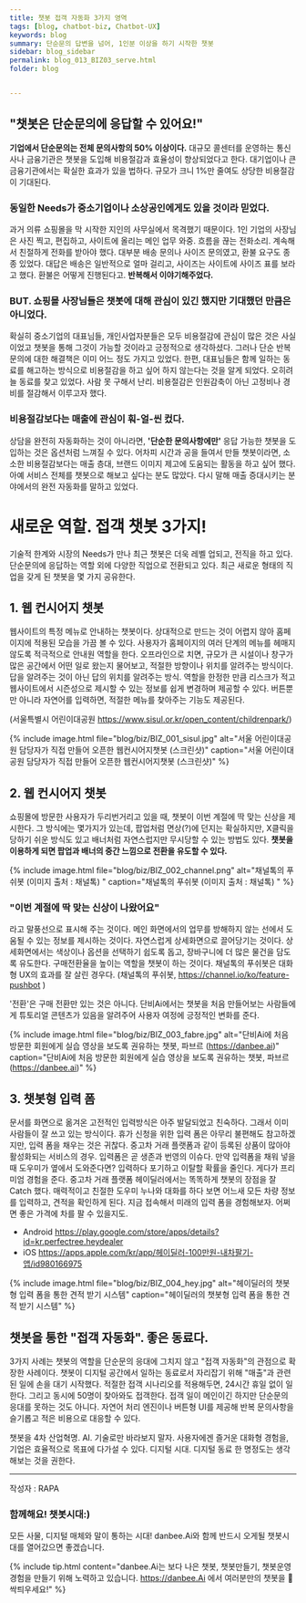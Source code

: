 ```yaml
---
title: 챗봇 접객 자동화 3가지 영역
tags: [blog, chatbot-biz, Chatbot-UX]
keywords: blog
summary: 단순문의 답변을 넘어, 1인분 이상을 하기 시작한 챗봇
sidebar: blog_sidebar
permalink: blog_013_BIZ03_serve.html
folder: blog


---
```


## "챗봇은 단순문의에 응답할 수 있어요!" 
<strong>기업에서 단순문의는 전체 문의사항의 50% 이상이다.</strong> 대규모 콜센터를 운영하는 통신사나 금융기관은 챗봇을 도입해 비용절감과 효율성이 향상되었다고 한다. 대기업이나 큰 금융기관에서는 확실한 효과가 있을 법하다. 규모가 크니 1%만 줄여도 상당한 비용절감이 기대된다. 

### 동일한 Needs가 중소기업이나 소상공인에게도 있을 것이라 믿었다. 
과거 의류 쇼핑몰을 막 시작한 지인의 사무실에서 목격했기 때문이다. 1인 기업의 사장님은 사진 찍고, 편집하고, 사이트에 올리는 메인 업무 와중. 흐름을 끊는 전화소리. 계속해서 친절하게 전화를 받아야 했다. 대부분 배송 문의나 사이즈 문의였고, 환불 요구도 종종 있었다. 대답은 배송은 일반적으로 얼마 걸리고, 사이즈는 사이트에 사이즈 표를 보라고 했다. 환불은 어떻게 진행된다고. <strong>반복해서 이야기해주었다.</strong>

### BUT. 쇼핑몰 사장님들은 챗봇에 대해 관심이 있긴 했지만 기대했던 만큼은 아니었다. 
확실히 중소기업의 대표님들, 개인사업자분들은 모두 비용절감에 관심이 많은 것은 사실이었고 챗봇을 통해 그것이 가능할 것이라고 긍정적으로 생각하셨다. 그러나 단순 반복 문의에 대한 해결책은 이미 어느 정도 가지고 있었다. 한편, 대표님들은 함께 일하는 동료를 해고하는 방식으로 비용절감을 하고 싶어 하지 않는다는 것을 알게 되었다. 오히려 늘 동료를 찾고 있었다. 사람 못 구해서 난리. 비용절감은 인원감축이 아닌 고정비나 경비를 절감해서 이루고자 했다. 

### 비용절감보다는 매출에 관심이 훠-얼-씬 컸다. 
상담을 완전히 자동화하는 것이 아니라면, <strong>'단순한 문의사항에만'</strong> 응답 가능한 챗봇을 도입하는 것은 옵션처럼 느껴질 수 있다. 어차피 시간과 공을 들여서 만들 챗봇이라면, 소소한 비용절감보다는 매출 층대, 브랜드 이미지 제고에 도움되는 활동을 하고 싶어 했다. 아예 서비스 전체를 챗봇으로 해보고 싶다는 분도 많았다. 다시 말해 매출 증대시키는 분야에서의 완전 자동화를 말하고 있었다. 

# 새로운 역할. 접객 챗봇 3가지!
기술적 한계와 시장의 Needs가 만나 최근 챗봇은 더욱 레벨 업되고, 전직을 하고 있다. 단순문의에 응답하는 역할 외에 다양한 직업으로 전환되고 있다. 최근 새로운 형태의 직업을 갖게 된 챗봇을 몇 가지 공유한다.

## 1. 웹 컨시어지 챗봇
웹사이트의 특정 메뉴로 안내하는 챗봇이다. 상대적으로 만드는 것이 어렵지 않아 홈페이지에 적용된 모습을 가끔 볼 수 있다. 사용자가 홈페이지의 여러 단계의 메뉴를 헤매지 않도록 적극적으로 안내원 역할을 한다. 오프라인으로 치면, 규모가 큰 시설이나 창구가 많은 공간에서 어떤 일로 왔는지 물어보고, 적절한 방향이나 위치를 알려주는 방식이다. 답을 알려주는 것이 아닌 답의 위치를 알려주는 방식. 역할을 한정한 만큼 리스크가 적고 웹사이트에서 시즌성으로 제시할 수 있는 정보를 쉽게 변경하며 제공할 수 있다. 버튼뿐만 아니라 자연어를 입력하면, 적절한 메뉴를 찾아주는 기능도 제공된다. 

(서울특별시 어린이대공원 https://www.sisul.or.kr/open_content/childrenpark/)

{% include image.html file="blog/biz/BIZ_001_sisul.jpg" alt="서울 어린이대공원 담당자가 직접 만들어 오픈한 웹컨시어지챗봇 (스크린샷)" caption="서울 어린이대공원 담당자가 직접 만들어 오픈한 웹컨시어지챗봇 (스크린샷)" %}


## 2. 웹 컨시어지 챗봇
쇼핑몰에 방문한 사용자가 두리번거리고 있을 때, 챗봇이 이번 계절에 딱 맞는 신상을 제시한다. 그 방식에는 몇가지가 있는데, 팝업처럼 면상(?)에 던지는 확실하지만, X클릭을 당하기 쉬운 방식도 있고 배너처럼 자연스럽지만 무시당할 수 있는 방법도 있다. <strong>챗봇을 이용하게 되면 팝업과 배너의 중간 느낌으로 전환을 유도할 수 있다.</strong>

{% include image.html file="blog/biz/BIZ_002_channel.png" alt="채널톡의 푸쉬봇 (이미지 출처 : 채널톡) " caption="채널톡의 푸쉬봇 (이미지 출처 : 채널톡) " %}

### "이번 계절에 딱 맞는 신상이 나왔어요"

라고 말풍선으로 표시해 주는 것이다. 메인 화면에서의 업무를 방해하지 않는 선에서 도움될 수 있는 정보를 제시하는 것이다. 자연스럽게 상세화면으로 끌어당기는 것이다. 상세화면에서는 색상이나 옵션을 선택하기 쉽도록 돕고, 장바구니에 더 많은 물건을 담도록 유도한다. 구매전환율을 높이는 역할을 챗봇이 하는 것이다. 채널톡의 푸쉬봇은 대화형 UX의 효과를 잘 살린 경우다.
(채널톡의 푸쉬봇, https://channel.io/ko/feature-pushbot )

'전환'은 구매 전환만 있는 것은 아니다. 단비Ai에서는 챗봇을 처음 만들어보는 사람들에게 튜토리얼 콘텐츠가 있음을 알려주어 사용자 여정에 긍정적인 변화를 준다.

{% include image.html file="blog/biz/BIZ_003_fabre.jpg" alt="단비Ai에 처음 방문한 회원에게 실습 영상을 보도록 권유하는 챗봇, 파브르 (https://danbee.ai)" caption="단비Ai에 처음 방문한 회원에게 실습 영상을 보도록 권유하는 챗봇, 파브르 (https://danbee.ai)" %}

## 3. 챗봇형 입력 폼
문서를 화면으로 옮겨온 고전적인 입력방식은 아주 발달되었고 친숙하다. 그래서 이미 사람들이 잘 쓰고 있는 방식이다. 휴가 신청을 위한 입력 폼은 아무리 불편해도 참고하겠지만, 입력 폼을 채우는 것은 귀찮다. 중고차 거래 플랫폼과 같이 등록된 상품이 많아야 활성화되는 서비스의 경우. 입력폼은 곧 생존과 번영의 이슈다. 만약 입력폼을 채워 넣을 때 도우미가 옆에서 도와준다면? 입력하다 포기하고 이탈할 확률을 줄인다. 게다가 프리미엄 경험을 준다. 중고차 거래 플랫폼 헤이딜러에서는 똑똑하게 챗봇의 장점을 잘 Catch 했다. 매력적이고 친절한 도우미 누나와 대화를 하다 보면 어느새 모든 차량 정보를 입력하고, 견적을 확인하게 된다. 지금 접속해서 미래의 입력 폼을 경험해보자. 어쩌면 좋은 가격에 차를 팔 수 있을지도.

- Android https://play.google.com/store/apps/details?id=kr.perfectree.heydealer
- iOS https://apps.apple.com/kr/app/헤이딜러-100만원-내차팔기-앱/id980166975

{% include image.html file="blog/biz/BIZ_004_hey.jpg" alt="헤이딜러의 챗봇형 입력 폼을 통한 견적 받기 시스템" caption="헤이딜러의 챗봇형 입력 폼을 통한 견적 받기 시스템" %}

## 챗봇을 통한 "접객 자동화". 좋은 동료다.

3가지 사례는 챗봇의 역할을 단순문의 응대에 그치지 않고 "접객 자동화"의 관점으로 확장한 사례이다. 챗봇이 디지털 공간에서 일하는 동료로서 자리잡기 위해 "매출"과 관련된 일에 손을 대기 시작했다. 적절한 접객 시나리오를 적용해두면, 24시간 휴일 없이 일한다. 그리고 동시에 50명이 찾아와도 접객한다. 접객 일이 메인이긴 하지만 단순문의 응대를 못하는 것도 아니다. 자연어 처리 엔진이나 버튼형 UI를 제공해 반복 문의사항을 슬기롭고 적은 비용으로 대응할 수 있다. 

챗봇을 4차 산업혁명. AI. 기술로만 바라보지 말자. 사용자에겐 즐거운 대화형 경험을, 기업은 효율적으로 목표에 다가설 수 있다. 디지털 시대. 디지털 동료 한 명정도는 생각해보는 것을 권한다.




<hr>
작성자 : RAPA

### 함께해요! 챗봇시대:)
모든 사물, 디지털 매체와 말이 통하는 시대! danbee.Ai와 함께 반드시 오게될 챗봇시대를 열어갔으면 좋겠습니다.

{% include tip.html content="danbee.Ai는 보다 나은 챗봇, 챗봇만들기, 챗봇운영 경험을 만들기 위해 노력하고 있습니다. https://danbee.Ai 에서 여러분만의 챗봇을 🌱싹틔우세요!" %}
